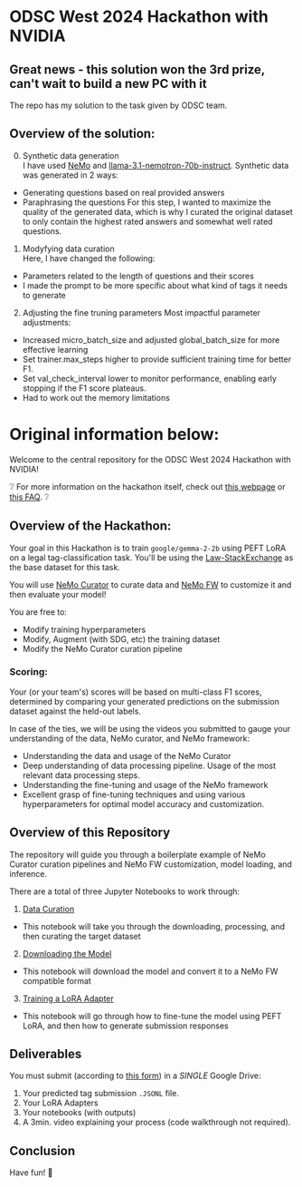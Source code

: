 # ODSC West 2024 Hackathon with NVIDIA  
## Great news - this solution won the 3rd prize, can't wait to build a new PC with it  
The repo has my solution to the task given by ODSC team. 
## Overview of the solution:  
0. Synthetic data generation  
I have used [NeMo](https://github.com/NVIDIA/NeMo) and [llama-3.1-nemotron-70b-instruct](https://build.nvidia.com/nvidia/llama-3_1-nemotron-70b-instruct). Synthetic data was generated in 2 ways:
- Generating questions based on real provided answers
- Paraphrasing the questions
For this step, I wanted to maximize the quality of the generated data,  which is why I curated the original dataset to only contain the highest rated answers and somewhat well rated questions.
1. Modyfying data curation  
Here, I have changed the following:
- Parameters related to the length of questions and their scores
- I made the prompt to be more specific about what kind of tags it needs to generate  
2. Adjusting the fine truning parameters
Most impactful parameter adjustments:
- Increased micro_batch_size and adjusted global_batch_size for more effective learning  
- Set trainer.max_steps higher to provide sufficient training time for better F1.
- Set val_check_interval lower to monitor performance, enabling early stopping if the F1 score plateaus.
- Had to work out the memory limitations  

# Original information below:  

Welcome to the central repository for the ODSC West 2024 Hackathon with NVIDIA!

❔ For more information on the hackathon itself, check out [this webpage](https://odsc.com/california/hackathon/) or [this FAQ](https://docs.google.com/document/d/1W_ClcEYBsNeLvDZSYImYG1CrrSTSj7Fo_ZOE_Ev1D1k/edit?tab=t.0#heading=h.8eu9ji7smdv6). ❔

## Overview of the Hackathon:

Your goal in this Hackathon is to train `google/gemma-2-2b` using PEFT LoRA on a legal tag-classification task. You'll be using the [Law-StackExchange](https://huggingface.co/datasets/ymoslem/Law-StackExchange) as the base dataset for this task.

You will use [NeMo Curator](https://github.com/NVIDIA/NeMo-Curator) to curate data and [NeMo FW](https://github.com/NVIDIA/NeMo) to customize it and then evaluate your model!

You are free to: 
- Modify training hyperparameters
- Modify, Augment (with SDG, etc) the training dataset
- Modify the NeMo Curator curation pipeline

### Scoring:

Your (or your team's) scores will be based on multi-class F1 scores, determined by comparing your generated predictions on the submission dataset against the held-out labels. 

In case of the ties, we will be using the videos you submitted to gauge your understanding of the data, NeMo curator, and NeMo framework:
- Understanding the data and usage of the NeMo Curator
- Deep understanding of data processing pipeline. Usage of the most relevant data processing steps.
- Understanding the fine-tuning and usage of the NeMo framework	
- Excellent grasp of fine-tuning techniques and using various hyperparameters for optimal model accuracy and customization.

## Overview of this Repository

The repository will guide you through a boilerplate example of NeMo Curator curation pipelines and NeMo FW customization, model loading, and inference.

There are a total of three Jupyter Notebooks to work through:

1. [Data Curation](https://github.com/chrisalexiuk-nvidia/ODSC-Hackathon-Repository/blob/main/step-1-data-curation.ipynb)
  - This notebook will take you through the downloading, processing, and then curating the target dataset
2. [Downloading the Model](https://github.com/chrisalexiuk-nvidia/ODSC-Hackathon-Repository/blob/main/step-2-download-model.ipynb)
  - This notebook will download the model and convert it to a NeMo FW compatible format
3. [Training a LoRA Adapter](https://github.com/chrisalexiuk-nvidia/ODSC-Hackathon-Repository/blob/main/step-3-training.ipynb)
  - This notebook will go through how to fine-tune the model using PEFT LoRA, and then how to generate submission responses

## Deliverables

You must submit (according to [this form](https://docs.google.com/forms/d/e/1FAIpQLSf3zeyPKXqs6Bhe_wmPRA-fzKncm_aNlliZAOMIsW7NUYr6kg/viewform)) in a *SINGLE* Google Drive:

1. Your predicted tag submission `.JSONL` file.
2. Your LoRA Adapters
3. Your notebooks (with outputs)
4. A 3min. video explaining your process (code walkthrough not required).

## Conclusion

Have fun! 🎉



